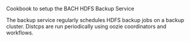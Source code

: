 Cookbook to setup the BACH HDFS Backup Service

The backup service regularly schedules HDFS backup jobs on a backup cluster.
Distcps are run periodically using oozie coordinators and workflows.
